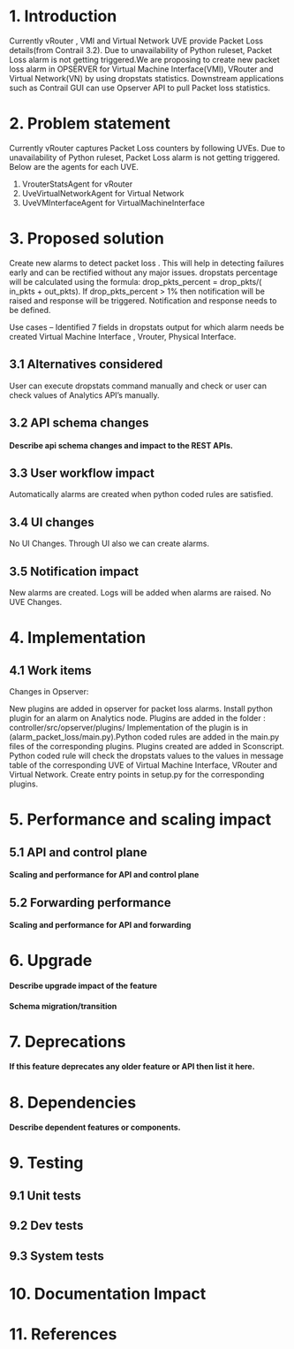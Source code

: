 
# 1. Introduction
Currently vRouter , VMI and Virtual Network UVE provide Packet Loss details(from Contrail 3.2). Due to unavailability of Python ruleset, Packet Loss alarm is not getting triggered.We are proposing to create new packet loss alarm in OPSERVER for Virtual Machine Interface(VMI), VRouter and Virtual Network(VN) by using dropstats statistics. Downstream applications such as Contrail GUI can use Opserver API to pull Packet loss statistics.


# 2. Problem statement
Currently vRouter captures Packet Loss counters by following UVEs. Due to unavailability of Python ruleset, Packet Loss alarm is not getting triggered. Below are the agents for each UVE.
1. VrouterStatsAgent for vRouter
2. UveVirtualNetworkAgent for Virtual Network
3. UveVMInterfaceAgent for VirtualMachineInterface


# 3. Proposed solution
Create new alarms to detect packet loss . This will help in detecting failures early and can be rectified without any major issues.
dropstats percentage will be calculated using the formula: drop_pkts_percent = drop_pkts/( in_pkts + out_pkts).
     If drop_pkts_percent > 1% then notification will be raised and response will be triggered.
     Notification and response needs to be defined.

Use cases – Identified 7 fields in dropstats output for which alarm needs be created
Virtual Machine Interface , Vrouter, Physical Interface.

## 3.1 Alternatives considered
User can execute dropstats command manually and check or user can check values of Analytics API’s manually.

## 3.2 API schema changes
#### Describe api schema changes and impact to the REST APIs.

## 3.3 User workflow impact
Automatically alarms are created when python coded rules are satisfied.

## 3.4 UI changes
No UI Changes. Through UI also we can create alarms.

## 3.5 Notification impact
New alarms are created. Logs will be added when alarms are raised. No UVE Changes.


# 4. Implementation
## 4.1 Work items

Changes in Opserver:

New plugins are added in opserver for packet loss alarms.
Install python plugin for an alarm on Analytics node.
Plugins are added in the folder : controller/src/opserver/plugins/
Implementation of the plugin is in (alarm_packet_loss/main.py).Python coded rules are added in the main.py files of the corresponding plugins.
Plugins created are added in Sconscript.
Python coded rule will check the dropstats values to the values in message table of the corresponding UVE of Virtual Machine Interface, VRouter and Virtual Network.
Create entry points in setup.py for the corresponding plugins.


# 5. Performance and scaling impact
## 5.1 API and control plane
#### Scaling and performance for API and control plane

## 5.2 Forwarding performance
#### Scaling and performance for API and forwarding

# 6. Upgrade
#### Describe upgrade impact of the feature
#### Schema migration/transition

# 7. Deprecations
#### If this feature deprecates any older feature or API then list it here.

# 8. Dependencies
#### Describe dependent features or components.

# 9. Testing
## 9.1 Unit tests
## 9.2 Dev tests
## 9.3 System tests

# 10. Documentation Impact

# 11. References
